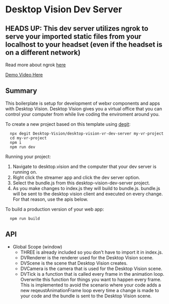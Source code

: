 # Desktop Vision Dev Server

## HEADS UP: This dev server utilizes ngrok to serve your imported static files from your localhost to your headset (even if the headset is on a different network)

Read more about ngrok [here](https://www.npmjs.com/package/ngrok)

[Demo Video Here](https://twitter.com/devonsbradley/status/1379166673861681154?s=20)

## Summary

This boilerplate is setup for development of webxr components and apps with Desktop Vision. Desktop Vision gives you a virtual office that you can control your computer from while live coding the enviroment around you.

To create a new project based on this template using [degit](https://github.com/Rich-Harris/degit):

```
  npx degit Desktop-Vision/desktop-vision-vr-dev-server my-vr-project
  cd my-vr-project
  npm i
  npm run dev
```

Running your project:

1. Navigate to desktop.vision and the computer that your dev server is running on.
2. Right click the streamer app and click the dev server option.
3. Select the bundle.js from this desktop-vision-dev-server project.
4. As you make changes to index.js they will build to bundle.js. bundle.js will be sent to the desktop vision client and executed on every change. For that reason, use the apis below.

To build a production version of your web app:

```
  npm run build
```

## API

- Global Scope (window)
  - THREE is already included so you don't have to import it in index.js.
  - DVRenderer is the renderer used for the Desktop Vision scene. 
  - DVScene is the scene that Desktop Vision creates.
  - DVCamera is the camera that is used for the Desktop Vision scene.
  - DVTick is a function that is called every frame in the animation loop. Overwrite this function for things you want to happen every frame. This is implemented to avoid the scenario where your code adds a new reqeustAnimationFrame loop every time a change is made to your code and the bundle is sent to the Desktop Vision scene.
